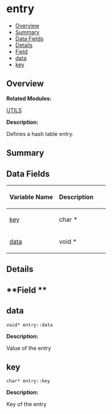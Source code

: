 # entry<a name="ZH-CN_TOPIC_0000001055078183"></a>

-   [Overview](#section730117591165636)
-   [Summary](#section1527661095165636)
-   [Data Fields](#pub-attribs)
-   [Details](#section1867980378165636)
-   [Field](#section1538358627165636)
-   [data](#ab28607f8560a9533b09effb5bdb99f5e)
-   [key](#a90fad543c99ac664b9ed3cfe1a6d3a13)

## **Overview**<a name="section730117591165636"></a>

**Related Modules:**

[UTILS](UTILS.md)

**Description:**

Defines a hash table entry. 

## **Summary**<a name="section1527661095165636"></a>

## Data Fields<a name="pub-attribs"></a>

<a name="table323046652165636"></a>
<table><thead align="left"><tr id="row1456365259165636"><th class="cellrowborder" valign="top" width="50%" id="mcps1.1.3.1.1"><p id="p202346767165636"><a name="p202346767165636"></a><a name="p202346767165636"></a>Variable Name</p>
</th>
<th class="cellrowborder" valign="top" width="50%" id="mcps1.1.3.1.2"><p id="p446703319165636"><a name="p446703319165636"></a><a name="p446703319165636"></a>Description</p>
</th>
</tr>
</thead>
<tbody><tr id="row804756662165636"><td class="cellrowborder" valign="top" width="50%" headers="mcps1.1.3.1.1 "><p id="p1688664200165636"><a name="p1688664200165636"></a><a name="p1688664200165636"></a><a href="entry.md#a90fad543c99ac664b9ed3cfe1a6d3a13">key</a></p>
</td>
<td class="cellrowborder" valign="top" width="50%" headers="mcps1.1.3.1.2 "><p id="p1211020984165636"><a name="p1211020984165636"></a><a name="p1211020984165636"></a>char * </p>
</td>
</tr>
<tr id="row1378468336165636"><td class="cellrowborder" valign="top" width="50%" headers="mcps1.1.3.1.1 "><p id="p261089122165636"><a name="p261089122165636"></a><a name="p261089122165636"></a><a href="entry.md#ab28607f8560a9533b09effb5bdb99f5e">data</a></p>
</td>
<td class="cellrowborder" valign="top" width="50%" headers="mcps1.1.3.1.2 "><p id="p547955683165636"><a name="p547955683165636"></a><a name="p547955683165636"></a>void * </p>
</td>
</tr>
</tbody>
</table>

## **Details**<a name="section1867980378165636"></a>

## **Field **<a name="section1538358627165636"></a>

## data<a name="ab28607f8560a9533b09effb5bdb99f5e"></a>

```
void* entry::data
```

 **Description:**

Value of the entry 

## key<a name="a90fad543c99ac664b9ed3cfe1a6d3a13"></a>

```
char* entry::key
```

 **Description:**

Key of the entry 

